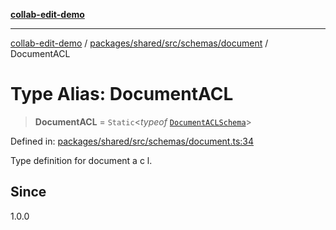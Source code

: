 [**collab-edit-demo**](../../../../../../README.md)

***

[collab-edit-demo](../../../../../../README.md) / [packages/shared/src/schemas/document](../README.md) / DocumentACL

# Type Alias: DocumentACL

> **DocumentACL** = `Static`\<*typeof* [`DocumentACLSchema`](../variables/DocumentACLSchema.md)\>

Defined in: [packages/shared/src/schemas/document.ts:34](https://github.com/austyle-io/pub-sub-demo/blob/00b2f1e9b947d5e964db5c3be9502513c4374263/packages/shared/src/schemas/document.ts#L34)

Type definition for document a c l.

## Since

1.0.0
